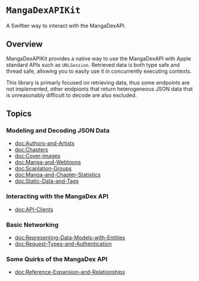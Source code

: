 # ``MangaDexAPIKit``

A Swiftier way to interact with the MangaDexAPI.

## Overview

MangaDexAPIKit provides a native way to use the MangaDexAPI with Apple standard APIs such as `URLSession`. Retrieved data is both type safe and thread safe, allowing you to easily use it in concurrently executing contexts.

This library is primarly focused on retrieving data, thus some endpoints are not implemented, other endpionts that return heterogeneous JSON data that is unreasonably difficult to decode are also excluded.

## Topics

### Modeling and Decoding JSON Data

- <doc:Authors-and-Artists>
- <doc:Chapters>
- <doc:Cover-Images>
- <doc:Manga-and-Webtoons>
- <doc:Scanlation-Groups>
- <doc:Manga-and-Chapter-Statistics>
- <doc:Static-Data-and-Tags>

### Interacting with the MangaDex API

- <doc:API-Clients>

### Basic Networking

- <doc:Representing-Data-Models-with-Entities>
- <doc:Request-Types-and-Authentication>

### Some Quirks of the MangaDex API

- <doc:Reference-Expansion-and-Relationships>
